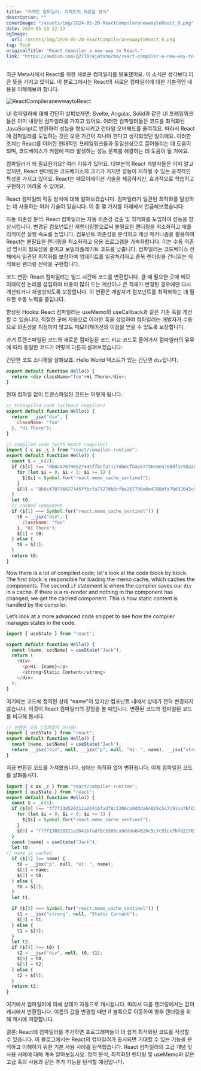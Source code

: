 ```yaml
---
title: "리액트 컴파일러, 리액트의 새로운 방식"
description: ""
coverImage: "/assets/img/2024-05-20-ReactCompileranewwaytoReact_0.png"
date: 2024-05-20 22:13
ogImage: 
  url: /assets/img/2024-05-20-ReactCompileranewwaytoReact_0.png
tag: Tech
originalTitle: "React Compiler a new way to React…"
link: "https://medium.com/@2710rajatsharma/react-compiler-a-new-way-to-react-e3be40bacc87"
---
```



최근 Meta사에서 React를 위한 새로운 컴파일러를 발표했어요. 이 소식은 생각보다 더 큰 뜻을 가지고 있어요. 이 블로그에서는 React의 새로운 컴파일러에 대한 기본적인 내용을 이해해보려 합니다.

![ReactCompileranewwaytoReact](/assets/img/2024-05-20-ReactCompileranewwaytoReact_0.png)

UI 컴파일러에 대해 간단히 살펴보자면:
Svelte, Angular, Solid과 같은 UI 프레임워크들은 이미 내장된 컴파일러를 가지고 있어요. 이러한 컴파일러들은 코드를 최적화된 JavaScript로 변환하여 성능을 향상시키고 런타임 오버헤드를 줄여줘요. 따라서 React에 컴파일러를 도입하는 것은 오랜 기간이 지나야 한다고 생각되었던 일이에요. 이러한 조치는 React를 이러한 현대적인 프레임워크들과 동일선상으로 끌어올리는 데 도움이 되며, 코드베이스가 커짐에 따라 발생하는 성능 문제를 해결하는 데 도움이 될 거예요.

컴파일러가 왜 필요한가요?
여러 이유가 있어요. 대부분의 React 개발자들은 이미 알고 있지만, React 렌더링은 코드베이스의 크기가 커지면 성능이 저하될 수 있는 공격적인 특성을 가지고 있어요. React는 메모이제이션 기술을 제공하지만, 효과적으로 학습하고 구현하기 어려울 수 있어요.

<div class="content-ad"></div>

React 컴파일러 작동 방식에 대해 알아보겠습니다.
컴파일러가 일관된 최적화를 달성하는 데 사용하는 여러 기술이 있습니다. 이 중 몇 가지를 아래에서 언급해보겠습니다:

자동 의존성 분석: React 컴파일러는 자동 의존성 검출 및 최적화를 도입하여 성능을 향상시킵니다. 변경된 컴포넌트만 재렌더링함으로써 불필요한 렌더링을 최소화하고 애플리케이션 실행 속도를 높입니다. 컴포넌트 의존성을 분석하고 캐싱 메커니즘을 활용하여 React는 불필요한 렌더링을 최소화하고 응용 프로그램을 가속화합니다. 이는 수동 의존성 명시의 필요성을 줄이고 보일러플레이트 코드를 낮춥니다. 컴파일러는 코드베이스 전체에서 일관된 최적화를 보장하며 업데이트를 일괄처리하고 중복 렌더링을 건너뛰는 최적화된 렌더링 전략을 구현합니다.

코드 변환: React 컴파일러는 빌드 시간에 코드를 변환합니다. 클 때 필요한 곳에 메모이제이션 논리를 삽입하여 비용이 많이 드는 계산이나 큰 객체가 변경된 경우에만 다시 계산되거나 재생성되도록 보장합니다. 이 변환은 개발자가 컴포넌트를 최적화하는 데 필요한 수동 노력을 줄입니다.

향상된 Hooks: React 컴파일러는 useMemo와 useCallback과 같은 기존 훅을 개선할 수 있습니다. 적절한 곳에 자동으로 이러한 훅을 삽입하여 컴파일러는 개발자가 수동으로 의존성을 지정하지 않고도 메모이제이션의 이점을 얻을 수 있도록 보장합니다.

<div class="content-ad"></div>

과거 트랜스파일된 코드와 새로운 컴파일된 코드 비교
코드로 들어가서 컴파일러의 유무에 따라 동일한 코드가 어떻게 다른지 살펴보겠습니다:

간단한 코드 스니펫을 살펴보죠. Hello World 텍스트가 있는 간단한 `div`입니다.

```js
export default function Hello() {
  return <div className="foo">Hi There</div>;
}
```

현재 컴파일 없이 트랜스파일된 코드는 이렇게 됩니다.

<div class="content-ad"></div>


```js
// transpiled code (without compiler)
export default function Hello() {
  return __jsx("div", {
    className: "foo"
  }, "Hi There");
}
```

```js
// compiled code (with React compiler)
import { c as _c } from "react/compiler-runtime";
export default function Hello() {
  const $ = _c(2);
  if ($[0] !== "8b8c470796627445ffbcfa7127db0cfba267736e0e4708dfa79d32043c5e5a7c") {
    for (let $i = 0; $i < 2; $i += 1) {
      $[$i] = Symbol.for("react.memo_cache_sentinel");
    }
    $[0] = "8b8c470796627445ffbcfa7127db0cfba267736e0e4708dfa79d32043c5e5a7c";
  }
  let t0;
  // cached component
  if ($[1] === Symbol.for("react.memo_cache_sentinel")) {
    t0 = __jsx("div", {
      className: "foo"
    }, "Hi There");
    $[1] = t0;
  } else {
    t0 = $[1];
  }
  return t0;
}
```

Now there is a lot of compiled code; let's look at the code block by block.
The first block is responsible for loading the memo cache, which caches the components.
The second `if` statement is where the compiler saves our `div` in a cache. If there is a re-render and nothing in the component has changed, we get the cached component. This is how static content is handled by the compiler.

Let’s look at a more advanced code snippet to see how the compiler manages states in the code.


<div class="content-ad"></div>

```js
import { useState } from "react";

export default function Hello() {
  const [name, setName] = useState("Jack");
  return (
    <div>
      <p>Hi: {name}</p>
      <strong>Static Content</strong>
    </div>
  );
}
```

여기에는 코드에 정의된 상태 "name"이 있지만 컴포넌트 내에서 상태가 전혀 변경되지 않습니다. 이것이 React 컴파일러의 강점을 볼 때입니다. 변환된 코드와 컴파일된 코드를 비교해 봅시다.

```js
// 변환된 코드 (컴파일러 미사용)
import { useState } from "react";
export default function Hello() {
  const [name, setName] = useState("Jack");
  return __jsx("div", null, __jsx("p", null, "Hi: ", name), __jsx("strong", null, "Static Content"));
}
```

지금 변환된 코드를 가져왔습니다. 상태는 최적화 없이 변환됩니다. 이제 컴파일된 코드를 살펴봅시다.


<div class="content-ad"></div>

```js
import { c as _c } from "react/compiler-runtime";
import { useState } from "react";
export default function Hello() {
  const $ = _c(6);
  if ($[0] !== "ff7f138520311a2041bfadf8c5306ca9ddda64020c5c7c91ce7bfd217639da89") {
    for (let $i = 0; $i < 6; $i += 1) {
      $[$i] = Symbol.for("react.memo_cache_sentinel");
    }
    $[0] = "ff7f138520311a2041bfadf8c5306ca9ddda64020c5c7c91ce7bfd217639da89";
  }
  const [name] = useState("Jack");
  let t0;
// name is cached
  if ($[1] !== name) {
    t0 = __jsx("p", null, "Hi: ", name);
    $[1] = name;
    $[2] = t0;
  } else {
    t0 = $[2];
  }
  let t1;

  if ($[3] === Symbol.for("react.memo_cache_sentinel")) {
    t1 = __jsx("strong", null, "Static Content");
    $[3] = t1;
  } else {
    t1 = $[3];
  }
  let t2;
  if ($[4] !== t0) {
    t2 = __jsx("div", null, t0, t1);
    $[4] = t0;
    $[5] = t2;
  } else {
    t2 = $[5];
  }
  return t2;
}
```

여기에서 컴파일러에 의해 상태가 자동으로 캐시됩니다. 따라서 다음 렌더링에서는 값이 캐시에서 반환됩니다. 이름의 값을 변경할 때만 if 블록으로 이동하여 향후 렌더링을 위해 캐시에 저장합니다.

결론:
React에 컴파일러를 추가하면 프로그래머들이 더 쉽게 최적화된 코드를 작성할 수 있습니다. 이 블로그에서는 React의 컴파일러가 출시되면 기대할 수 있는 기능을 분석하고 이해하기 위한 기본 사용 사례를 탐색했습니다.
React 컴파일러의 고급 개념 및 사용 사례에 대해 계속 알아보십시오. 정적 분석, 최적화된 렌더링 및 useMemo와 같은 고급 훅의 사용과 같은 추가 기능을 탐색할 예정입니다.